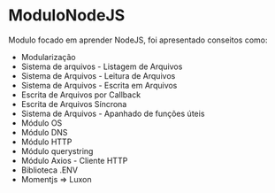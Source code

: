 # ModuloNodeJS

Modulo focado em aprender NodeJS, foi apresentado conseitos como:

* Modularização
* Sistema de arquivos - Listagem de Arquivos
* Sistema de Arquivos - Leitura de Arquivos
* Sistema de Arquivos - Escrita em Arquivos
* Escrita de Arquivos por Callback
* Escrita de Arquivos Síncrona
* Sistema de Arquivos - Apanhado de funções úteis
* Módulo OS
* Módulo DNS
* Módulo HTTP
* Módulo querystring
* Módulo Axios - Cliente HTTP
* Biblioteca .ENV
* Momentjs => Luxon
